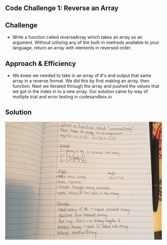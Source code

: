 ## Code Challenge 1: Reverse an Array

## Challenge
* Write a function called reverseArray which takes an array as an argument. Without utilizing any of the built-in methods available to your language, return an array with elements in reversed order.

## Approach & Efficiency
* We knew we needed to take in an array of #'s and output that same array in a reverse format. We did this by first making an array, then function. Next we iterated through the array and pushed the values that we got in the index in to a new array. Our solution came by way of multiple trial and error testing in codesandbox.io

## Solution 
 ![arrayReverse](https://github.com/mattoattacko/data-structures-and-algorithms/blob/master/arrayReverse/assets/arrayReverse.jpeg)

